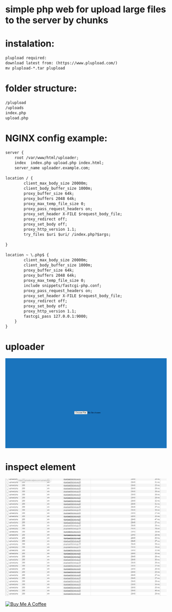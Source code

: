 # simple  php web for upload large files to the server by chunks

# instalation:

```
plupload required:
download latest from: (https://www.plupload.com/)
mv plupload-*.tar plupload 
```


# folder structure:
```
/plupload
/uploads
index.php
upload.php
```
# NGINX config example:
```
server {
    root /var/www/html/uploader;
    index  index.php upload.php index.html;
    server_name uploader.example.com;

location / {
        client_max_body_size 20000m;
        client_body_buffer_size 1000m;
        proxy_buffer_size 64k;
        proxy_buffers 2048 64k;
        proxy_max_temp_file_size 0;
        proxy_pass_request_headers on;
        proxy_set_header X-FILE $request_body_file;
        proxy_redirect off;
        proxy_set_body off;
        proxy_http_version 1.1;
        try_files $uri $uri/ /index.php?$args;

}

location ~ \.php$ {
        client_max_body_size 20000m;
        client_body_buffer_size 1000m;
        proxy_buffer_size 64k;
        proxy_buffers 2048 64k;
        proxy_max_temp_file_size 0;
        include snippets/fastcgi-php.conf;
        proxy_pass_request_headers on;
        proxy_set_header X-FILE $request_body_file;
        proxy_redirect off;
        proxy_set_body off;
        proxy_http_version 1.1;
        fastcgi_pass 127.0.0.1:9000;
    }
}
```
# uploader
![plot](./uploader.png)

# inspect element
![plot](./inspect.png)

<a href="https://www.buymeacoffee.com/smurfmanx" target="_blank"><img src="https://cdn.buymeacoffee.com/buttons/default-orange.png" alt="Buy Me A Coffee" height="41" width="174"></a>

